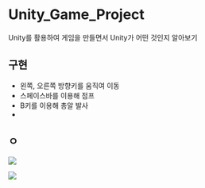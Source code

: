 # Unity_Game_Project
Unity를 활용하여 게임을 만들면서 Unity가 어떤 것인지 알아보기

## 구현
- 왼쪽, 오른쪽 방향키를 움직여 이동
- 스페이스바를 이용해 점프
- B키를 이용해 총알 발사
- 
## ㅇ
![](https://user-images.githubusercontent.com/74396651/148716277-2bad8f52-4746-47dd-81f7-47fd51a096fe.png)

![](https://user-images.githubusercontent.com/74396651/148716311-bd0e9c9e-003b-4aa2-8d6b-1da96f3d6045.png)

  
